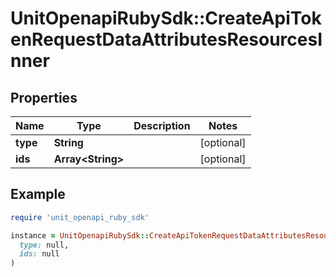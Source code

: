 # UnitOpenapiRubySdk::CreateApiTokenRequestDataAttributesResourcesInner

## Properties

| Name | Type | Description | Notes |
| ---- | ---- | ----------- | ----- |
| **type** | **String** |  | [optional] |
| **ids** | **Array&lt;String&gt;** |  | [optional] |

## Example

```ruby
require 'unit_openapi_ruby_sdk'

instance = UnitOpenapiRubySdk::CreateApiTokenRequestDataAttributesResourcesInner.new(
  type: null,
  ids: null
)
```

